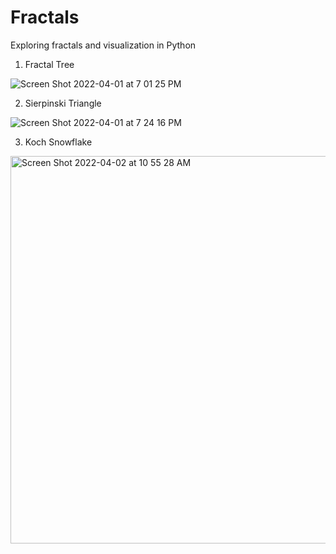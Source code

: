 # Fractals
Exploring fractals and visualization in Python

1) Fractal Tree

![Screen Shot 2022-04-01 at 7 01 25 PM](https://user-images.githubusercontent.com/99565955/161356586-f9903073-678e-4177-a2a6-b4fe387c0d9b.png)

2) Sierpinski Triangle

![Screen Shot 2022-04-01 at 7 24 16 PM](https://user-images.githubusercontent.com/99565955/161356635-a4b81673-d9b1-4d01-83eb-b621134a3136.png)

3) Koch Snowflake

<img width="620" alt="Screen Shot 2022-04-02 at 10 55 28 AM" src="https://user-images.githubusercontent.com/99565955/161391125-53e60128-c8a7-422b-83e1-0fe678368e6b.png">

